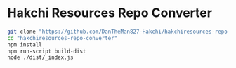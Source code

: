 # Hakchi Resources Repo Converter

```bash
git clone "https://github.com/DanTheMan827-Hakchi/hakchiresources-repo-converter.git"
cd "hakchiresources-repo-converter"
npm install
npm run-script build-dist
node ./dist/_index.js
```
